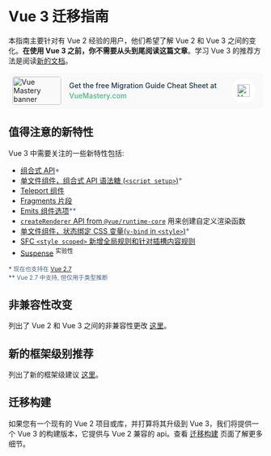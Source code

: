 # Vue 3 迁移指南

本指南主要针对有 Vue 2 经验的用户，他们希望了解 Vue 2 和 Vue 3 之间的变化。**在使用 Vue 3 之前，你不需要从头到尾阅读这篇文章**。学习 Vue 3 的推荐方法是阅读[新的文档](https://cn.vuejs.org)。

<!-- VueMastery Start -->
<style>
.vue-mastery-link {
  background-color: #f9f9f9;
  border-radius: 8px;
  padding: 8px 16px 8px 8px;
}

.vue-mastery-link a {
  display: flex;
  align-items: center;
  text-decoration: none;
}

.vue-mastery-link .banner {
  background-color: #f9f9f9;
  border-radius: 4px;
  width:96px;
  height:56px;
  object-fit: cover;
}

.vue-mastery-link .description {
  flex: 1;
  font-weight: 500;
  font-size: 14px;
  line-height: 20px;
  color: #213547;
  margin: 0 0 0 16px;
}

.vue-mastery-link .description span {
  color: #42b883;
}

.vue-mastery-link .logo-wrapper {
  position: relative;
  width: 48px;
  height: 48px;
  border-radius: 50%;
  background-color: #ffffff;
  display: flex;
  justify-content: center;
  align-items: center;
}

.vue-mastery-link .logo-wrapper img {
  width: 25px;
  object-fit: contain;
}

@media (max-width: 576px) {
  .vue-mastery-link .banner {
    width:56px;
  }

  .vue-mastery-link .description {
    font-size: 12px;
    line-height: 18px;
  }
  .vue-mastery-link .logo-wrapper {
    position: relative;
    width: 32px;
    height: 32px;
  }
}
</style>

<div class="vue-mastery-link">
  <a href="https://www.vuemastery.com/migration-guide-cheat-sheet/" target="_blank">
    <div class="banner-wrapper">
      <img class="banner" alt="Vue Mastery banner" width="96px" height="56px" src="https://storage.googleapis.com/vue-mastery.appspot.com/flamelink/media/vuemastery-graphical-link-96x56.png" />
    </div>
    <p class="description">Get the free Migration Guide Cheat Sheet at <span>VueMastery.com</span></p>
    <div class="logo-wrapper">
        <img alt="Vue Mastery Logo" width="25px" src="https://storage.googleapis.com/vue-mastery.appspot.com/flamelink/media/vue-mastery-logo.png" />
    </div>
  </a>
</div>
<!-- VueMastery End -->

<style>
.note {
  color: #476582;
}
</style>

## 值得注意的新特性

Vue 3 中需要关注的一些新特性包括:

- [组合式 API](https://cn.vuejs.org/guide/extras/composition-api-faq.html)<span class="note">\*</span>
- [单文件组件，组合式 API 语法糖 (`<script setup>`)](https://cn.vuejs.org/api/sfc-script-setup.html)<span class="note">\*</span>
- [Teleport 组件](https://cn.vuejs.org/guide/built-ins/teleport.html)
- [Fragments 片段](./new/fragments.html)
- [Emits 组件选项](https://cn.vuejs.org/api/options-state.html#emits)<span class="note">\*\*</span>
- [`createRenderer` API from `@vue/runtime-core`](https://cn.vuejs.org/api/custom-renderer.html) 用来创建自定义渲染函数
- [单文件组件，状态绑定 CSS 变量(`v-bind` in `<style>`)](https://cn.vuejs.org/api/sfc-css-features.html#v-bind-in-css)<span class="note">\*</span>
- [SFC `<style scoped>` 新增全局规则和针对插槽内容规则](https://github.com/vuejs/rfcs/blob/master/active-rfcs/0023-scoped-styles-changes.md)
- [Suspense](https://cn.vuejs.org/guide/built-ins/suspense.html) <sup class="warning">实验性</sup>

<sub class="note"><b>\*</b> 现在也支持在 <a href="https://blog.vuejs.org/posts/vue-2-7-naruto.html" target="_blank">Vue 2.7</a></sub><br>
<sub class="note"><b>\*\*</b> Vue 2.7 中支持, 但仅用于类型推断</sub>

## 非兼容性改变

列出了 Vue 2 和 Vue 3 之间的非兼容性更改 [这里](./breaking-changes/)。

## 新的框架级别推荐

列出了新的框架级建议 [这里](./recommendations)。

## 迁移构建

如果您有一个现有的 Vue 2 项目或库，并打算将其升级到 Vue 3，我们将提供一个 Vue 3 的构建版本，它提供与 Vue 2 兼容的 api。查看 [迁移构建](./migration-build) 页面了解更多细节。